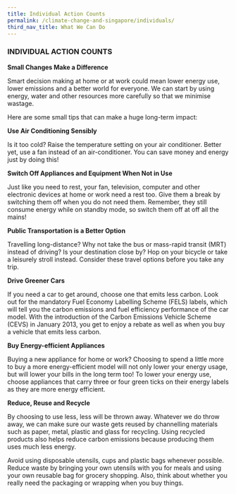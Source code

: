 ```yaml
---
title: Individual Action Counts 
permalink: /climate-change-and-singapore/individuals/
third_nav_title: What We Can Do
---
```


### INDIVIDUAL ACTION COUNTS

**Small Changes Make a Difference**

Smart decision making at home or at work could mean lower energy use, lower emissions and a better world for everyone. We can start by using energy, water and other resources more carefully so that we minimise wastage.

Here are some small tips that can make a huge long-term impact:

**Use Air Conditioning Sensibly**

Is it too cold? Raise the temperature setting on your air conditioner. Better yet, use a fan instead of an air-conditioner. You can save money and energy just by doing this!

**Switch Off Appliances and Equipment When Not in Use**

Just like you need to rest, your fan, television, computer and other electronic devices at home or work need a rest too. Give them a break by switching them off when you do not need them. Remember, they still consume energy while on standby mode, so switch them off at off all the mains!

**Public Transportation is a Better Option**

Travelling long-distance? Why not take the bus or mass-rapid transit (MRT) instead of driving? Is your destination close by? Hop on your bicycle or take a leisurely stroll instead. Consider these travel options before you take any trip.

**Drive Greener Cars**

If you need a car to get around, choose one that emits less carbon. Look out for the mandatory Fuel Economy Labelling Scheme (FELS) labels, which will tell you the carbon emissions and fuel efficiency performance of the car model. With the introduction of the Carbon Emissions Vehicle Scheme (CEVS) in January 2013, you get to enjoy a rebate as well as when you buy a vehicle that emits less carbon.

**Buy Energy-efficient Appliances**

Buying a new appliance for home or work? Choosing to spend a little more to buy a more energy-efficient model will not only lower your energy usage, but will lower your bills in the long term too! To lower your energy use, choose appliances that carry three or four green ticks on their energy labels as they are more energy efficient.

**Reduce, Reuse and Recycle**

By choosing to use less, less will be thrown away. Whatever we do throw away, we can make sure our waste gets reused by channelling materials such as paper, metal, plastic and glass for recycling. Using recycled products also helps reduce carbon emissions because producing them uses much less energy.

Avoid using disposable utensils, cups and plastic bags whenever possible. Reduce waste by bringing your own utensils with you for meals and using your own reusable bag for grocery shopping. Also, think about whether you really need the packaging or wrapping when you buy things.
